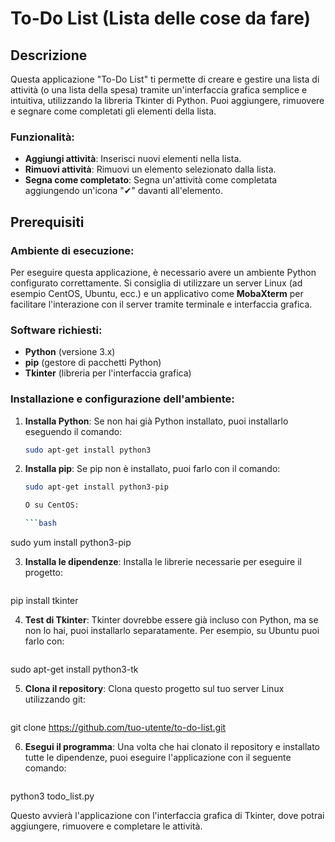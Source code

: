 # To-Do List (Lista delle cose da fare)

## Descrizione
Questa applicazione "To-Do List" ti permette di creare e gestire una lista di attività (o una lista della spesa) tramite un'interfaccia grafica semplice e intuitiva, utilizzando la libreria Tkinter di Python. Puoi aggiungere, rimuovere e segnare come completati gli elementi della lista.

### Funzionalità:
- **Aggiungi attività**: Inserisci nuovi elementi nella lista.
- **Rimuovi attività**: Rimuovi un elemento selezionato dalla lista.
- **Segna come completato**: Segna un'attività come completata aggiungendo un'icona "✔" davanti all'elemento.

## Prerequisiti

### Ambiente di esecuzione:
Per eseguire questa applicazione, è necessario avere un ambiente Python configurato correttamente. Si consiglia di utilizzare un server Linux (ad esempio CentOS, Ubuntu, ecc.) e un applicativo come **MobaXterm** per facilitare l'interazione con il server tramite terminale e interfaccia grafica.

### Software richiesti:
- **Python** (versione 3.x)
- **pip** (gestore di pacchetti Python)
- **Tkinter** (libreria per l'interfaccia grafica)
  
### Installazione e configurazione dell'ambiente:

1. **Installa Python**:
   Se non hai già Python installato, puoi installarlo eseguendo il comando:
   
   ```bash
   sudo apt-get install python3

2. **Installa pip**:
   Se pip non è installato, puoi farlo con il comando:

   ```bash
   sudo apt-get install python3-pip

   O su CentOS:

   ```bash
sudo yum install python3-pip

3. **Installa le dipendenze**:
Installa le librerie necessarie per eseguire il progetto:

   ```bash
pip install tkinter

4. **Test di Tkinter**:
Tkinter dovrebbe essere già incluso con Python, ma se non lo hai, puoi installarlo separatamente. Per esempio, su Ubuntu puoi farlo con:

   ```bash
sudo apt-get install python3-tk

5. **Clona il repository**:
Clona questo progetto sul tuo server Linux utilizzando git:

   ```bash
git clone https://github.com/tuo-utente/to-do-list.git

6. **Esegui il programma**:
Una volta che hai clonato il repository e installato tutte le dipendenze, puoi eseguire l'applicazione con il seguente comando:

   ```bash
python3 todo_list.py

Questo avvierà l'applicazione con l'interfaccia grafica di Tkinter, dove potrai aggiungere, rimuovere e completare le attività.
